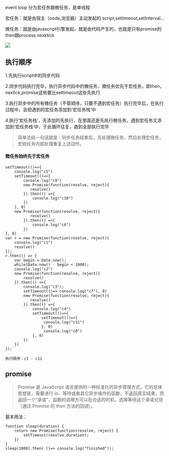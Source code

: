 event loop 分为宏任务跟微任务，是单线程

宏任务：就是由宿主（node,浏览器）主动发起的 script,settimeout,setInterval...

微任务：就是由javascript引擎发起，就是由代码产生的，也就是只有promise的then跟process.nexktick

![](https://i.loli.net/2021/08/01/DozyCFaQRxHTheW.png)

## 执行顺序
1.先执行script中的同步代码

2.同步代码执行完毕，执行异步代码中的微任务，微任务优先于宏任务，即then，nextick,promise这些要比settimeout这些先执行

3.执行异步中的所有微任务（不管顺序，只要不遇到宏任务）执行完毕后，在执行过程中，会把遇到的宏任务添加到‘宏任务栈’中

4.执行‘宏任务栈’，先添加的先执行，在里面还是先执行微任务，遇到宏任务又添加到‘宏任务栈’中，于此循环往复，直到全部执行完毕

>简单总结一句话就是：同步任务结束后，先处理微任务，然后处理宏任务，宏观任务内部处理重复上述动作。

#### 微任务始终先于宏任务
```
setTimeout(()=>{
    console.log("c5")
    setTimeout(()=>{
        console.log("c9")
        new Promise(function(resolve, reject){
           resolve()
        }).then(() =>{
            console.log("c10")
        })
    }, 0)
    new Promise(function(resolve, reject){
           resolve()
        }).then(() =>{
            console.log("c6")
        })
}, 0)
var r = new Promise(function(resolve, reject){
    console.log("c1")
    resolve()
});
r.then(() => { 
    var begin = Date.now();
    while(Date.now() - begin < 1000);
    console.log("c2") 
    new Promise(function(resolve, reject){
        resolve()
    }).then(() =>{
        console.log("c3");
        setTimeout(()=> console.log("c7"), 0)
        new Promise(function(resolve, reject){
           resolve()
        }).then(() =>{
            console.log("c4")
            setTimeout(()=>{        
                setTimeout(()=>{
                 console.log("c11")
                }, 0)
                 console.log("c8")
            }, 0)
        })
    }) 
});

执行顺序：c1 - c11
```

## promise
>Promise 是 JavaScript 语言提供的一种标准化的异步管理方式，它的总体思想是，需要进行 io、等待或者其它异步操作的函数，不返回真实结果，而返回一个“承诺”，函数的调用方可以在合适的时机，选择等待这个承诺兑现（通过 Promise 的 then 方法的回调）。

基本用法：

```
function sleep(duration) {
    return new Promise(function(resolve, reject) {
        setTimeout(resolve,duration);
    })
}
sleep(1000).then( ()=> console.log("finished"));
```